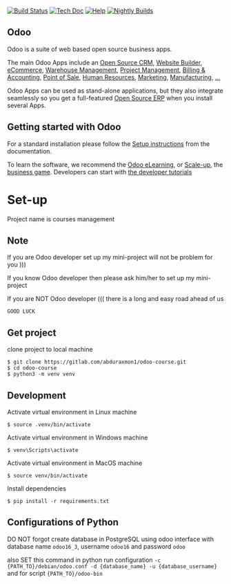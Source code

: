 [![Build Status](https://runbot.odoo.com/runbot/badge/flat/1/master.svg)](https://runbot.odoo.com/runbot)
[![Tech Doc](https://img.shields.io/badge/master-docs-875A7B.svg?style=flat&colorA=8F8F8F)](https://www.odoo.com/documentation/16.0)
[![Help](https://img.shields.io/badge/master-help-875A7B.svg?style=flat&colorA=8F8F8F)](https://www.odoo.com/forum/help-1)
[![Nightly Builds](https://img.shields.io/badge/master-nightly-875A7B.svg?style=flat&colorA=8F8F8F)](https://nightly.odoo.com/)

Odoo
----

Odoo is a suite of web based open source business apps.

The main Odoo Apps include an <a href="https://www.odoo.com/page/crm">Open Source CRM</a>,
<a href="https://www.odoo.com/app/website">Website Builder</a>,
<a href="https://www.odoo.com/app/ecommerce">eCommerce</a>,
<a href="https://www.odoo.com/app/inventory">Warehouse Management</a>,
<a href="https://www.odoo.com/app/project">Project Management</a>,
<a href="https://www.odoo.com/app/accounting">Billing &amp; Accounting</a>,
<a href="https://www.odoo.com/app/point-of-sale-shop">Point of Sale</a>,
<a href="https://www.odoo.com/app/employees">Human Resources</a>,
<a href="https://www.odoo.com/app/social-marketing">Marketing</a>,
<a href="https://www.odoo.com/app/manufacturing">Manufacturing</a>,
<a href="https://www.odoo.com/">...</a>

Odoo Apps can be used as stand-alone applications, but they also integrate seamlessly so you get
a full-featured <a href="https://www.odoo.com">Open Source ERP</a> when you install several Apps.

Getting started with Odoo
-------------------------

For a standard installation please follow
the <a href="https://www.odoo.com/documentation/16.0/administration/install/install.html">Setup instructions</a>
from the documentation.

To learn the software, we recommend the <a href="https://www.odoo.com/slides">Odoo eLearning</a>,
or <a href="https://www.odoo.com/page/scale-up-business-game">Scale-up</a>,
the <a href="https://www.odoo.com/page/scale-up-business-game">business game</a>. Developers can start
with <a href="https://www.odoo.com/documentation/16.0/developer/howtos.html">the developer tutorials</a>

# Set-up

Project name is courses management

## Note

If you are Odoo developer set up my mini-project will not be problem for you )))

If you know Odoo developer then please ask him/her to set up my mini-project

If you are NOT Odoo developer ((( there is a long and easy road ahead of us

`GOOD LUCK`

## Get project

clone project to local machine

```shell
$ git clone https://gitlab.com/abduraxmon1/odoo-course.git
$ cd odoo-course
$ python3 -m venv venv
```

## Development

Activate virtual environment in Linux machine

```shell
$ source .venv/bin/activate
```

Activate virtual environment in Windows machine

```shell
$ venv\Scripts\activate
```

Activate virtual environment in MacOS machine

```shell
$ source venv/bin/activate
```

Install dependencies

```shell
$ pip install -r requirements.txt
```

## Configurations of Python

DO NOT forgot create database in PostgreSQL using odoo interface with database name `odoo16_3`, username `odoo16` and
password `odoo`

also SET this command in python run
configuration `-c {PATH_TO}/debian/odoo.conf -d {database_name} -u {database_username}` and for
script `{PATH_TO}/odoo-bin`